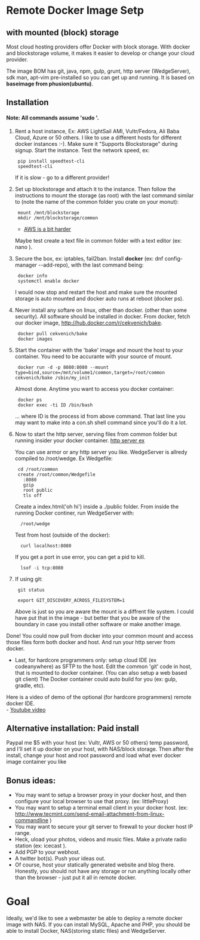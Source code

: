 # Remote Docker Image Setp
## with mounted (block) storage 


Most cloud hosting providers offer Docker with block storage. With docker and blockstorage volume, it makes it easier to develop or change your cloud provider. 

The image BOM has git, java, npm, gulp, grunt, http server (WedgeServer), sdk man, apt-vim pre-installed so you can get up and running. It is based on __baseimage from phusion(ubuntu)__.


## Installation 

#### Note: All commands assume 'sudo '.

1. Rent a host instance, Ex: AWS LightSail AMI, Vultr/Fedora, Ali Baba Cloud, Azure or 50 others. I like to use a different hosts for different docker instances :-). Make sure it "Supports Blockstorage" during signup. Start the instance. Test the network speed, ex:

		pip install speedtest-cli
		speedtest-cli

	If it is slow - go to a different provider!

2. Set up blockstorage and attach it to the instance. Then follow the instructions to mount the storage (as root) with the last command similar to (note the name of the common folder you crate on your monut):

		mount /mnt/blockstorage
		mkdir /mnt/blockstorage/common
		
	- [AWS is a bit harder](http://archive.is/hehgz) 
	
	Maybe test create a text file in common folder with a text editor (ex: nano ).
	
2. Secure the box, ex: iptables, fail2ban. Install __docker__ (ex: dnf config-manager
    --add-repo), with the last command being:

		docker info
		systemctl enable docker

	I would now stop and restart the host and make sure the mounted storage is auto mounted and docker auto runs at reboot (docker ps).

1. Never install any softare on linux, other than docker. (other than some security). All software should be installed in docker. From docker, fetch our docker image, http://hub.docker.com/r/cekvenich/bake. 

		docker pull cekvenich/bake
		docker images


3. Start the container with the 'bake' image and mount the host to your container. You need to be accurante with your source of mount.

		docker run -d -p 8080:8080 --mount type=bind,source=/mnt/volume1/common,target=/root/common cekvenich/bake /sbin/my_init

	Almost done. Anytime you want to access you docker container:
	
		docker ps
	    docker exec -ti ID /bin/bash
	
	... where ID is the process id from above command. That last line you may want to make into a con.sh shell command since you'll do it a lot.

4. Now to start the http server, serving files from common folder but running insider your docker container.
	[http server ex](https://github.com/itang/gohttp) 
	
	You can use armor or any http server you like. 	WedgeServer is allredy compiled to /root/wedge. Ex Wedgefile:

		cd /root/common
		create /root/common/Wedgefile
	      :8080
	      gzip
	      root public
	      tls off
	    
	Create a index.html('oh hi') inside a ./public folder. From inside the running Docker continer, run WedgeServer with:
	
	     /root/wedge

	Test from host (outside of the docker):

	     curl localhost:8080
	    
	 If you get a port in use error, you can get a pid to kill.
	 
		 lsof -i tcp:8080

5. If using git:

		git status
		
		export GIT_DISCOVERY_ACROSS_FILESYSTEM=1

	Above is just so you are aware the mount is a diffrent file system. I could have put that in the image - but better that you be aware of the boundary in case you install other software or make another image.

Done!
You could now pull from docker into your common mount and access those files form both docker and host. And run your http server from docker. 

- Last, for hardcore programmers only: setup cloud IDE (ex codeanywhere)  as SFTP to the host. Edit the common 'git' code in host, that is mounted to docker container.  (You can also setup a web based git client)
The Docker container could auto build for you (ex: gulp, gradle, etc). 
   
      
Here is a video of demo of the optional (for hardcore programmers) remote docker IDE.     
	- [Youtube video](http://youtu.be/0BkUom01XVc)


 

## Alternative installation: Paid install
Paypal me $5 with your host (ex: Vultr, AWS or 50 others) temp password, and I'll set it up docker on your host, with NAS/block storage.
Then after the install, change your host and root password and load what ever docker image container you like


## Bonus ideas: 

- You may want to setup a browser proxy in your docker host, and then configure your local browser to use that proxy. (ex: littleProxy)
- You may want to setup a terminal email client in your docker host.  (ex: http://www.tecmint.com/send-email-attachment-from-linux-commandline )
- You may want to secure your git server to firewall to your docker host IP range. 
- Heck, uload your photos, videos and music files. Make a private radio station (ex: icecast ).
- Add PGP to your webhost.
- A twitter bot(s). Push your ideas out.
- Of course, host your statically generated website and blog there.
Honestly, you should not have any storage or run anything locally other than the browser - just put it all in remote docker.


# Goal
Ideally, we'd like to see a webmaster be able to deploy a remote docker image with NAS. If you can install MySQL, Apache and PHP, you should be able to install Docker, NAS(storing static files) and WedgeServer.